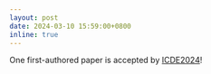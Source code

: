 ```yaml
---
layout: post
date: 2024-03-10 15:59:00+0800
inline: true
---
```


One first-authored paper is accepted by [ICDE2024](https://icde2024.github.io/)!
